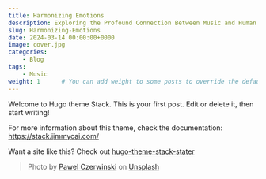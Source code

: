 ```yaml
---
title: Harmonizing Emotions 
description: Exploring the Profound Connection Between Music and Human Feelings
slug: Harmonizing-Emotions
date: 2024-03-14 00:00:00+0000
image: cover.jpg 
categories:
    - Blog 
tags:
    - Music
weight: 1      # You can add weight to some posts to override the default sorting (date descending)
---
```


Welcome to Hugo theme Stack. This is your first post. Edit or delete it, then start writing!

For more information about this theme, check the documentation: https://stack.jimmycai.com/

Want a site like this? Check out [hugo-theme-stack-stater](https://github.com/CaiJimmy/hugo-theme-stack-starter)

> Photo by [Pawel Czerwinski](https://unsplash.com/@pawel_czerwinski) on [Unsplash](https://unsplash.com/)